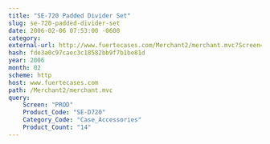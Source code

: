 ```yaml
---
title: "SE-720 Padded Divider Set"
slug: se-720-padded-divider-set
date: 2006-02-06 07:53:00 -0600
category: 
external-url: http://www.fuertecases.com/Merchant2/merchant.mvc?Screen=PROD&Product_Code=SE-D720&Category_Code=Case_Accessories&Product_Count=14
hash: fde3a0c97caec3c18582bb9f7b1be81d
year: 2006
month: 02
scheme: http
host: www.fuertecases.com
path: /Merchant2/merchant.mvc
query:
    Screen: "PROD"
    Product_Code: "SE-D720"
    Category_Code: "Case_Accessories"
    Product_Count: "14"
---
```



